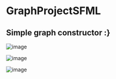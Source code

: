 # GraphProjectSFML
## Simple graph constructor :}

![image](https://github.com/kudras3r/GraphProjectsSFML/assets/109919639/8df99594-763f-4c22-adf7-c3822082d73c)

![image](https://github.com/kudras3r/GraphProjectsSFML/assets/109919639/8627fb7a-8fb8-4682-a687-b44438143aee)

![image](https://github.com/kudras3r/GraphProjectsSFML/assets/109919639/492e9fc2-4a1e-4293-8efc-39e15c6819f4)


